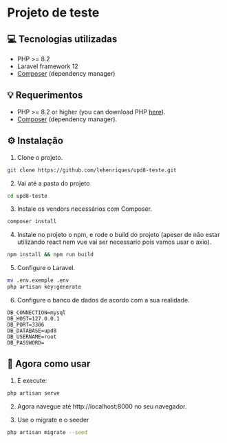 # Projeto de teste

## 💻 Tecnologias utilizadas
- PHP  >=  8.2
- Laravel framework 12
- [Composer](https://getcomposer.org/download) (dependency manager)

## 💡 Requerimentos
- PHP >= 8.2 or higher (you can download PHP [here](https://www.php.net/downloads)).
- [Composer](https://getcomposer.org/download) (dependency manager).

## ⚙️ Instalação
1. Clone o projeto.
```bash
git clone https://github.com/lehenriques/upd8-teste.git
```

2. Vai até a pasta do projeto
```bash
cd upd8-teste
```

3. Instale os vendors necessários com Composer.
```bash
composer install
```

4. Instale no projeto o npm, e rode o build do projeto (apeser de não estar utilizando react nem vue vai ser necessario pois vamos usar o axio).
```bash
npm install && npm run build
```

5. Configure o Laravel.
```bash
mv .env.exemple .env
php artisan key:generate
```

6. Configure o banco de dados de acordo com a sua realidade.
```.env
DB_CONNECTION=mysql
DB_HOST=127.0.0.1
DB_PORT=3306
DB_DATABASE=upd8
DB_USERNAME=root
DB_PASSWORD=
```

## 🌟 Agora como usar
1. E execute:
```bash
php artisan serve
```

2. Agora navegue até http://localhost:8000 no seu navegador.

3. Use o migrate e o seeder
```bash
php artisan migrate --seed
```